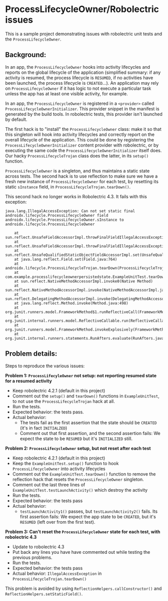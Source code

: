 ProcessLifecycleOwner/Robolectric issues
========================================
This is a sample project demonstrating issues with robolectric unit tests and the `ProcessLifecycleOwner`.


Background:
-----------
In an app, the `ProcessLifecycleOwner` hooks into activity lifecycles and reports on the global lifecycle of the application (simplified summary: if any activity is resumed, the process lifecycle is `RESUMED`, if no activities have been launched, the process lifecycle is `CREATED`...). An application may rely on `ProcessLifecycleOwner` if it has logic to not execute a particular task unless the app has at least one visible activity, for example.

In an app, the `ProcessLifecycleOwner` is registered in a `<provider>` called `ProcessLifecycleOwnerInitializer`. This provider snippet in the manifest is generated by the build tools. In robolectric tests, this provider isn't launched by default.

The first hack is to "install" the `ProcessLifecycleOwner` class: make it so that this singleton will hook into activity lifecycles and correctly report on the overall lifecycle of the application.  This could be done by registering the `ProcessLifecycleOwnerInitializer` content provider with robolectric, or by executing the same code the `ProcessLifecycleOwnerInitializer` itself does. Our hacky `ProcessLifecycleTrojan` class does the latter, in its `setup()` function.

`ProcessLifecycleOwner` is a singleton, and thus maintains a static state across tests. The second hack is to use reflection to make sure we have a fresh new instance of `ProcessLifecycleOwner` for each test, by resetting its static `sInstance` field, in `ProcessLifecycleTrojan.tearDown()`.

This second hack no longer works in Robolectric 4.3. It fails with this exception:
```
java.lang.IllegalAccessException: Can not set static final androidx.lifecycle.ProcessLifecycleOwner field androidx.lifecycle.ProcessLifecycleOwner.sInstance to androidx.lifecycle.ProcessLifecycleOwner

	at sun.reflect.UnsafeFieldAccessorImpl.throwFinalFieldIllegalAccessException(UnsafeFieldAccessorImpl.java:76)
	at sun.reflect.UnsafeFieldAccessorImpl.throwFinalFieldIllegalAccessException(UnsafeFieldAccessorImpl.java:80)
	at sun.reflect.UnsafeQualifiedStaticObjectFieldAccessorImpl.set(UnsafeQualifiedStaticObjectFieldAccessorImpl.java:77)
	at java.lang.reflect.Field.set(Field.java:764)
	at androidx.lifecycle.ProcessLifecycleTrojan.tearDown(ProcessLifecycleTrojan.kt:61)
	at com.example.processlifecycleownerpersistedstate.ExampleUnitTest.tearDown(ExampleUnitTest.kt:29)
	at sun.reflect.NativeMethodAccessorImpl.invoke0(Native Method)
	at sun.reflect.NativeMethodAccessorImpl.invoke(NativeMethodAccessorImpl.java:62)
	at sun.reflect.DelegatingMethodAccessorImpl.invoke(DelegatingMethodAccessorImpl.java:43)
	at java.lang.reflect.Method.invoke(Method.java:498)
	at org.junit.runners.model.FrameworkMethod$1.runReflectiveCall(FrameworkMethod.java:50)
	at org.junit.internal.runners.model.ReflectiveCallable.run(ReflectiveCallable.java:12)
	at org.junit.runners.model.FrameworkMethod.invokeExplosively(FrameworkMethod.java:47)
	at org.junit.internal.runners.statements.RunAfters.evaluate(RunAfters.java:33)
```

Problem details:
----------------

Steps to reproduce the various issues:

**Problem 1: `ProcessLifecyleOwner` not setup: not reporting resumed state for a resumed activity**
* Keep robolectric 4.2.1 (default in this project)
* Comment out the `setup()` and `tearDown()` functions in `ExampleUnitTest`, to not use the `ProcessLifecycleTrojan` hack at all.
* Run the tests.
* Expected behavior: the tests pass.
* Actual behavior:
  * The tests fail as the first assertion that the state should be `CREATED` (it's in fact `INITIALZED`)
  * Comment out that first assertion, and the second assertion fails: We expect the state to be `RESUMED` but it's `INITIALIZED` still.
 
**Problem 2: `ProcessLifecycleOwner` setup, but not reset after each test**
* Keep robolectric 4.2.1 (default in this project)
* Keep the `ExampleUnitTest.setup()` function to hook `ProcessLifecycleOwner` into activity lifecycles
* Comment out the `ExampleUnitTest.tearDown()` function to remove the reflection hack that resets the `ProcessLifecycleOwner` singleton.
* Comment out the last three lines of `ExampleUnitTest.testLaunchActivity()` which destroy the activity
* Run the tests.
* Expected behavior: the tests pass
* Actual behavior:
  * `testLaunchActivity1()` passes, but `testLaunchActivity2()` fails. Its first assertion fails: We expect the app state to be `CREATED`, but it's `RESUMED` (left over from the first test).

**Problem 3: Can't reset the `ProcessLifecycleOwner` state for each test, with robolectric 4.3**
* Update to robolectric 4.3
* Put back any lines you have have commented out while testing the previous problems.
* Run the tests.
* Expected behavior: the tests pass
* Actual behavior: `IllegalAccessException` in `ProcessLifecycleTrojan.tearDown()`

This problem is avoided by using `ReflectionHelpers.callConstructor()` and `ReflectionHelpers.setStaticField()`.

